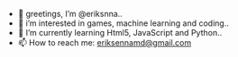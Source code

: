 - 👋 greetings, I’m @eriksnna..
- 👀 i’m interested in games, machine learning and coding..
- 🌱 I’m currently learning Html5, JavaScript and Python..
- 📫 How to reach me: eriksennamd@gmail.com

<!---
eriksnna/eriksnna is a ✨ special ✨ repository because its `README.md` (this file) appears on your GitHub profile.
You can click the Preview link to take a look at your changes.
--->
